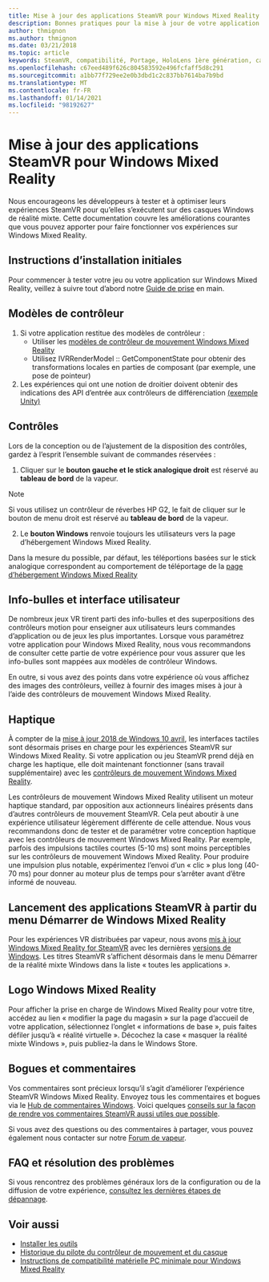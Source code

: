 ```yaml
---
title: Mise à jour des applications SteamVR pour Windows Mixed Reality
description: Bonnes pratiques pour la mise à jour de votre application SteamVR afin d’optimiser la compatibilité avec les casques de Windows Mixed Reality.
author: thmignon
ms.author: thmignon
ms.date: 03/21/2018
ms.topic: article
keywords: SteamVR, compatibilité, Portage, HoloLens 1ère génération, casque de réalité mixte, casque Windows Mixed realisation, migration, Windows 10, vapeur, contrôleurs de mouvement, haptique
ms.openlocfilehash: c67eed489f626c804583592e496fcfaff5d8c291
ms.sourcegitcommit: a1bb77f729ee2e0b3dbd1c2c837bb7614ba7b9bd
ms.translationtype: MT
ms.contentlocale: fr-FR
ms.lasthandoff: 01/14/2021
ms.locfileid: "98192627"
---
```

# <a name="updating-steamvr-apps-for-windows-mixed-reality"></a>Mise à jour des applications SteamVR pour Windows Mixed Reality

Nous encourageons les développeurs à tester et à optimiser leurs expériences SteamVR pour qu’elles s’exécutent sur des casques Windows de réalité mixte. Cette documentation couvre les améliorations courantes que vous pouvez apporter pour faire fonctionner vos expériences sur Windows Mixed Reality.

## <a name="initial-setup-instructions"></a>Instructions d’installation initiales

Pour commencer à tester votre jeu ou votre application sur Windows Mixed Reality, veillez à suivre tout d’abord notre [Guide de prise](https://aka.ms/WindowsMixedRealitySteamVR) en main.

## <a name="controller-models"></a>Modèles de contrôleur

1. Si votre application restitue des modèles de contrôleur :
    * Utiliser les [modèles de contrôleur de mouvement Windows Mixed Reality](../../design/motion-controllers.md#rendering-the-motion-controller-model)
    * Utilisez IVRRenderModel :: GetComponentState pour obtenir des transformations locales en parties de composant (par exemple, une pose de pointeur)
2. Les expériences qui ont une notion de droitier doivent obtenir des indications des API d’entrée aux contrôleurs de différenciation [(exemple Unity)](../unity/motion-controllers-in-unity.md#unity-buttonaxis-mapping-table)

## <a name="controls"></a>Contrôles

Lors de la conception ou de l’ajustement de la disposition des contrôles, gardez à l’esprit l’ensemble suivant de commandes réservées :
1. Cliquer sur le **bouton gauche et le stick analogique droit** est réservé au **tableau de bord** de la vapeur.

> [!NOTE]
> Si vous utilisez un contrôleur de réverbes HP G2, le fait de cliquer sur le bouton de menu droit est réservé au **tableau de bord** de la vapeur.

2. Le **bouton Windows** renvoie toujours les utilisateurs vers la page d’hébergement Windows Mixed Reality.

Dans la mesure du possible, par défaut, les téléportions basées sur le stick analogique correspondent au comportement de téléportage de la [page d’hébergement Windows Mixed Reality](../../discover/navigating-the-windows-mixed-reality-home.md#getting-around-your-home)

## <a name="tooltips-and-ui"></a>Info-bulles et interface utilisateur

De nombreux jeux VR tirent parti des info-bulles et des superpositions des contrôleurs motion pour enseigner aux utilisateurs leurs commandes d’application ou de jeux les plus importantes. Lorsque vous paramétrez votre application pour Windows Mixed Reality, nous vous recommandons de consulter cette partie de votre expérience pour vous assurer que les info-bulles sont mappées aux modèles de contrôleur Windows.

En outre, si vous avez des points dans votre expérience où vous affichez des images des contrôleurs, veillez à fournir des images mises à jour à l’aide des contrôleurs de mouvement Windows Mixed Reality.

## <a name="haptics"></a>Haptique

À compter de la [mise à jour 2018 de Windows 10 avril](https://docs.microsoft.com/windows/mixed-reality/enthusiast-guide/release-notes-april-2018), les interfaces tactiles sont désormais prises en charge pour les expériences SteamVR sur Windows Mixed Reality. Si votre application ou jeu SteamVR prend déjà en charge les haptique, elle doit maintenant fonctionner (sans travail supplémentaire) avec les [contrôleurs de mouvement Windows Mixed Reality](../../design/motion-controllers.md).

Les contrôleurs de mouvement Windows Mixed Reality utilisent un moteur haptique standard, par opposition aux actionneurs linéaires présents dans d’autres contrôleurs de mouvement SteamVR. Cela peut aboutir à une expérience utilisateur légèrement différente de celle attendue. Nous vous recommandons donc de tester et de paramétrer votre conception haptique avec les contrôleurs de mouvement Windows Mixed Reality. Par exemple, parfois des impulsions tactiles courtes (5-10 ms) sont moins perceptibles sur les contrôleurs de mouvement Windows Mixed Reality. Pour produire une impulsion plus notable, expérimentez l’envoi d’un « clic » plus long (40-70 ms) pour donner au moteur plus de temps pour s’arrêter avant d’être informé de nouveau.

## <a name="launching-steamvr-apps-from-windows-mixed-reality-start-menu"></a>Lancement des applications SteamVR à partir du menu Démarrer de Windows Mixed Reality

Pour les expériences VR distribuées par vapeur, nous avons [mis à jour Windows Mixed Reality for SteamVR](https://steamcommunity.com/games/719950/announcements/detail/1687045485866139800) avec les dernières [versions de Windows](https://insider.windows.com). Les titres SteamVR s’affichent désormais dans le menu Démarrer de la réalité mixte Windows dans la liste « toutes les applications ».

## <a name="windows-mixed-reality-logo"></a>Logo Windows Mixed Reality

Pour afficher la prise en charge de Windows Mixed Reality pour votre titre, accédez au lien « modifier la page du magasin » sur la page d’accueil de votre application, sélectionnez l’onglet « informations de base », puis faites défiler jusqu’à « réalité virtuelle ». Décochez la case « masquer la réalité mixte Windows », puis publiez-la dans le Windows Store.

## <a name="bugs-and-feedback"></a>Bogues et commentaires

Vos commentaires sont précieux lorsqu’il s’agit d’améliorer l’expérience SteamVR Windows Mixed Reality. Envoyez tous les commentaires et bogues via le [Hub de commentaires Windows](https://docs.microsoft.com/windows/mixed-reality/enthusiast-guide/filing-feedback). Voici quelques [conseils sur la façon de rendre vos commentaires SteamVR aussi utiles que possible](https://docs.microsoft.com/windows/mixed-reality/enthusiast-guide/using-steamvr-with-windows-mixed-reality#sharing-feedback-on-steamvr).

Si vous avez des questions ou des commentaires à partager, vous pouvez également nous contacter sur notre [Forum de vapeur](https://steamcommunity.com/app/719950/discussions/).

## <a name="faqs-and-troubleshooting"></a>FAQ et résolution des problèmes

Si vous rencontrez des problèmes généraux lors de la configuration ou de la diffusion de votre expérience, [consultez les dernières étapes de dépannage](https://docs.microsoft.com/windows/mixed-reality/enthusiast-guide/troubleshooting-windows-mixed-reality#steamvr).

## <a name="see-also"></a>Voir aussi

* [Installer les outils](../install-the-tools.md)
* [Historique du pilote du contrôleur de mouvement et du casque](https://docs.microsoft.com/windows/mixed-reality/enthusiast-guide/mixed-reality-software)
* [Instructions de compatibilité matérielle PC minimale pour Windows Mixed Reality](https://docs.microsoft.com/windows/mixed-reality/enthusiast-guide/windows-mixed-reality-minimum-pc-hardware-compatibility-guidelines)
